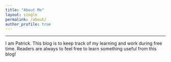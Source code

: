```yaml
---
title: "About Me"
layout: single
permalink: /about/
author_profile: true
---
```


---
I am Patrick. This blog is to keep track of my learning and work during free time. Readers are always to feel free to learn something useful from this blog!
